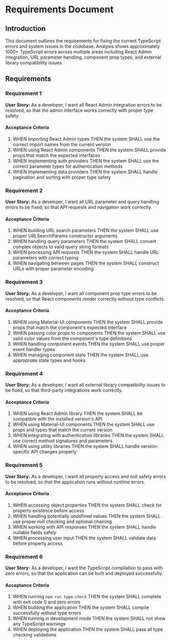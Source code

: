 # Requirements Document

## Introduction

This document outlines the requirements for fixing the current TypeScript errors and system issues in the codebase. Analysis shows approximately 1000+ TypeScript errors across multiple areas including React Admin integration, URL parameter handling, component prop types, and external library compatibility issues.

## Requirements

### Requirement 1

**User Story:** As a developer, I want all React Admin integration errors to be resolved, so that the admin interface works correctly with proper type safety.

#### Acceptance Criteria

1. WHEN importing React Admin types THEN the system SHALL use the correct import names from the current version
2. WHEN using React Admin components THEN the system SHALL provide props that match the expected interfaces
3. WHEN implementing auth providers THEN the system SHALL use the correct parameter types for authentication methods
4. WHEN implementing data providers THEN the system SHALL handle pagination and sorting with proper type safety

### Requirement 2

**User Story:** As a developer, I want all URL parameter and query handling errors to be fixed, so that API requests and navigation work correctly.

#### Acceptance Criteria

1. WHEN building URL search parameters THEN the system SHALL use proper URLSearchParams constructor arguments
2. WHEN handling query parameters THEN the system SHALL convert complex objects to valid query string formats
3. WHEN processing API requests THEN the system SHALL handle URL parameters with correct typing
4. WHEN navigating between pages THEN the system SHALL construct URLs with proper parameter encoding

### Requirement 3

**User Story:** As a developer, I want all component prop type errors to be resolved, so that React components render correctly without type conflicts.

#### Acceptance Criteria

1. WHEN using Material-UI components THEN the system SHALL provide props that match the component's expected interface
2. WHEN passing color props to components THEN the system SHALL use valid color values from the component's type definitions
3. WHEN handling component events THEN the system SHALL use proper event handler types
4. WHEN managing component state THEN the system SHALL use appropriate state types and hooks

### Requirement 4

**User Story:** As a developer, I want all external library compatibility issues to be fixed, so that third-party integrations work correctly.

#### Acceptance Criteria

1. WHEN using React Admin library THEN the system SHALL be compatible with the installed version's API
2. WHEN using Material-UI components THEN the system SHALL use props and types that match the current version
3. WHEN integrating with authentication libraries THEN the system SHALL use correct method signatures and parameters
4. WHEN using utility libraries THEN the system SHALL handle version-specific API changes properly

### Requirement 5

**User Story:** As a developer, I want all property access and null safety errors to be resolved, so that the application runs without runtime errors.

#### Acceptance Criteria

1. WHEN accessing object properties THEN the system SHALL check for property existence before access
2. WHEN handling potentially undefined values THEN the system SHALL use proper null checking and optional chaining
3. WHEN working with API responses THEN the system SHALL handle nullable fields safely
4. WHEN processing user input THEN the system SHALL validate data before property access

### Requirement 6

**User Story:** As a developer, I want the TypeScript compilation to pass with zero errors, so that the application can be built and deployed successfully.

#### Acceptance Criteria

1. WHEN running `npm run type-check` THEN the system SHALL complete with exit code 0 and zero errors
2. WHEN building the application THEN the system SHALL compile successfully without type errors
3. WHEN running in development mode THEN the system SHALL not show any TypeScript warnings
4. WHEN deploying the application THEN the system SHALL pass all type checking validations